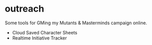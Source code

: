 outreach
========

Some tools for GMing my Mutants & Masterminds campaign online. 

- Cloud Saved Character Sheets
- Realtime Initiative Tracker


